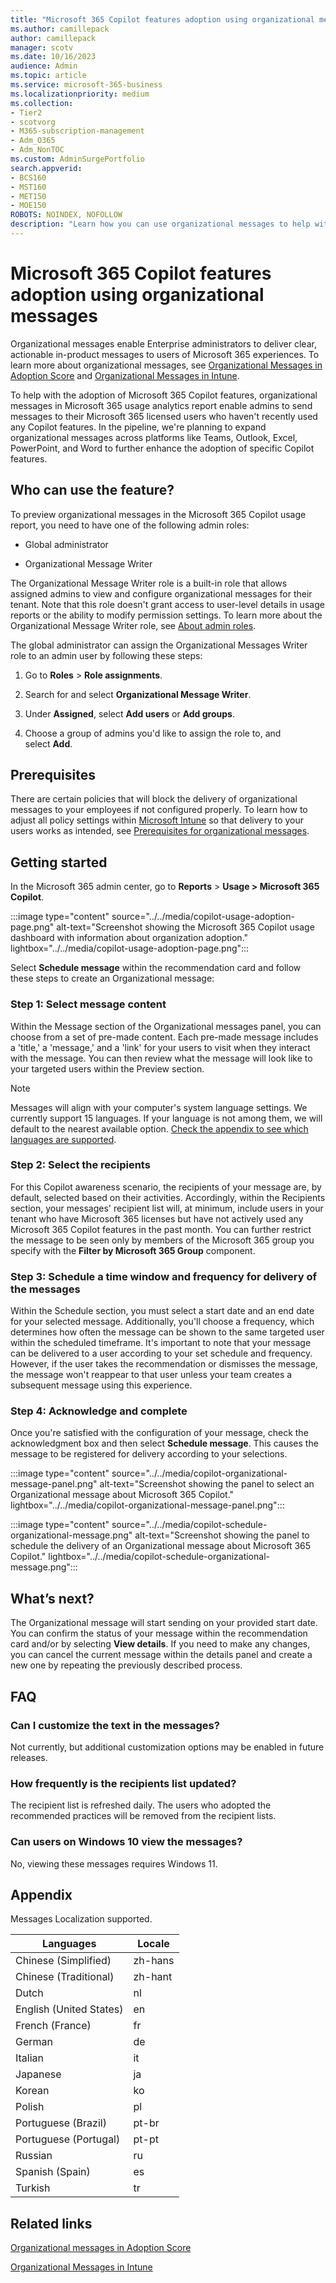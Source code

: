```yaml
---
title: "Microsoft 365 Copilot features adoption using organizational messages"
ms.author: camillepack
author: camillepack
manager: scotv
ms.date: 10/16/2023
audience: Admin
ms.topic: article
ms.service: microsoft-365-business
ms.localizationpriority: medium
ms.collection: 
- Tier2
- scotvorg
- M365-subscription-management
- Adm_O365
- Adm_NonTOC
ms.custom: AdminSurgePortfolio
search.appverid:
- BCS160
- MST160
- MET150
- MOE150
ROBOTS: NOINDEX, NOFOLLOW
description: "Learn how you can use organizational messages to help with the adoption of Microsoft 365 Copilot."
---
```


# Microsoft 365 Copilot features adoption using organizational messages

Organizational messages enable Enterprise administrators to deliver clear, actionable in-product messages to users of Microsoft 365 experiences. To learn more about organizational messages, see [Organizational Messages in Adoption Score](../adoption/organizational-messages.md) and [Organizational Messages in Intune](/mem/intune/remote-actions/organizational-messages-prerequisites).

To help with the adoption of Microsoft 365 Copilot features, organizational messages in Microsoft 365 usage analytics report enable admins to send messages to their Microsoft 365 licensed users who haven't recently used any Copilot features. In the pipeline, we're planning to expand organizational messages across platforms like Teams, Outlook, Excel, PowerPoint, and Word to further enhance the adoption of specific Copilot features.

## Who can use the feature?

To preview organizational messages in the Microsoft 365 Copilot usage report, you need to have one of the following admin roles:

- Global administrator

- Organizational Message Writer

The Organizational Message Writer role is a built-in role that allows assigned admins to view and configure organizational messages for their tenant. Note that this role doesn't grant access to user-level details in usage reports or the ability to modify permission settings. To learn more about the Organizational Message Writer role, see [About admin roles](../add-users/about-admin-roles.md).

The global administrator can assign the Organizational Messages Writer role to an admin user by following these steps:

1. Go to **Roles** > **Role assignments**.

2. Search for and select **Organizational Message Writer**.

3. Under **Assigned**, select **Add users** or **Add groups**.

4. Choose a group of admins you'd like to assign the role to, and select **Add**.

## Prerequisites

There are certain policies that will block the delivery of organizational messages to your employees if not configured properly. To learn how to adjust all policy settings within [Microsoft Intune](https://intune.microsoft.com/) so that delivery to your users works as intended, see [Prerequisites for organizational messages](/mem/intune/remote-actions/organizational-messages-prerequisites#policy-requirements).

## Getting started

In the Microsoft 365 admin center, go to **Reports** > **Usage > Microsoft 365 Copilot**.

:::image type="content" source="../../media/copilot-usage-adoption-page.png" alt-text="Screenshot showing the Microsoft 365 Copilot usage dashboard with information about organization adoption." lightbox="../../media/copilot-usage-adoption-page.png":::

Select **Schedule message** within the recommendation card and follow these steps to create an Organizational message:

### Step 1: Select message content

Within the Message section of the Organizational messages panel, you can choose from a set of pre-made content. Each pre-made message includes a 'title,' a 'message,' and a 'link' for your users to visit when they interact with the message. You can then review what the message will look like to your targeted users within the Preview section.

>[!NOTE]
> Messages will align with your computer's system language settings. We currently support 15 languages. If your language is not among them, we will default to the nearest available option. [Check the appendix to see which languages are supported](#appendix).

### Step 2: Select the recipients

For this Copilot awareness scenario, the recipients of your message are, by default, selected based on their activities. Accordingly, within the Recipients section, your messages' recipient list will, at minimum, include users in your tenant who have Microsoft 365 licenses but have not actively used any Microsoft 365 Copilot features in the past month. You can further restrict the message to be seen only by members of the Microsoft 365 group you specify with the **Filter by Microsoft 365 Group** component.

### Step 3: Schedule a time window and frequency for delivery of the messages

Within the Schedule section, you must select a start date and an end date for your selected message. Additionally, you'll choose a frequency, which determines how often the message can be shown to the same targeted user within the scheduled timeframe. It's important to note that your message can be delivered to a user according to your set schedule and frequency. However, if the user takes the recommendation or dismisses the message, the message won't reappear to that user unless your team creates a subsequent message using this experience.

### Step 4: Acknowledge and complete

Once you're satisfied with the configuration of your message, check the acknowledgment box and then select **Schedule message**. This causes the message to be registered for delivery according to your selections.

:::image type="content" source="../../media/copilot-organizational-message-panel.png" alt-text="Screenshot showing the panel to select an Organizational message about Microsoft 365 Copilot." lightbox="../../media/copilot-organizational-message-panel.png":::

:::image type="content" source="../../media/copilot-schedule-organizational-message.png" alt-text="Screenshot showing the panel to schedule the delivery of an Organizational message about Microsoft 365 Copilot." lightbox="../../media/copilot-schedule-organizational-message.png":::

## What’s next?

The Organizational message will start sending on your provided start date. You can confirm the status of your message within the recommendation card and/or by selecting **View details**. If you need to make any changes, you can cancel the current message within the details panel and create a new one by repeating the previously described process.

## FAQ

### Can I customize the text in the messages?

Not currently, but additional customization options may be enabled in future releases.

### How frequently is the recipients list updated?

The recipient list is refreshed daily. The users who adopted the recommended practices will be removed from the recipient lists.

### Can users on Windows 10 view the messages?

No, viewing these messages requires Windows 11.

## Appendix

Messages Localization supported.

| **Languages**           | **Locale** |
|-------------------------|------------|
| Chinese (Simplified)    | zh-hans    |
| Chinese (Traditional)   | zh-hant    |
| Dutch                   | nl         |
| English (United States) | en         |
| French (France)         | fr         |
| German                  | de         |
| Italian                 | it         |
| Japanese                | ja         |
| Korean                  | ko         |
| Polish                  | pl         |
| Portuguese (Brazil)     | pt-br      |
| Portuguese (Portugal)   | pt-pt      |
| Russian                 | ru         |
| Spanish (Spain)         | es         |
| Turkish                 | tr         |

## Related links

[Organizational messages in Adoption Score](../adoption/organizational-messages.md)

[Organizational Messages in Intune](/mem/intune/remote-actions/organizational-messages-prerequisites)
